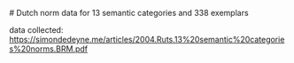# Dutch norm data for 13 semantic categories and 338 exemplars

data collected: https://simondedeyne.me/articles/2004.Ruts.13%20semantic%20categories%20norms.BRM.pdf 